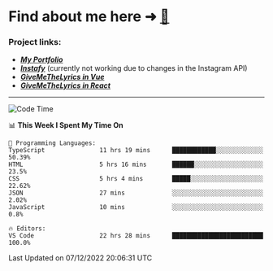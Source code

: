 # Find about me here ➜ [🧑](https://pauabella.dev)

### Project links:
- ***[My Portfolio](https://pauabella.dev)***
- ***[Instafy](https://instafy.me)*** (currently not working due to changes in the Instagram API)
- ***[GiveMeTheLyrics in Vue](https://lyrics.pauabella.dev)***
- ***[GiveMeTheLyrics in React](https://pauabella.dev/GiveMeTheLyrics)***

---
<!--START_SECTION:waka-->
![Code Time](http://img.shields.io/badge/Code%20Time-1%2C721%20hrs%203%20mins-blue)

📊 **This Week I Spent My Time On** 

```text
💬 Programming Languages: 
TypeScript               11 hrs 19 mins      ████████████░░░░░░░░░░░░░   50.39% 
HTML                     5 hrs 16 mins       ██████░░░░░░░░░░░░░░░░░░░   23.5% 
CSS                      5 hrs 4 mins        █████░░░░░░░░░░░░░░░░░░░░   22.62% 
JSON                     27 mins             ░░░░░░░░░░░░░░░░░░░░░░░░░   2.02% 
JavaScript               10 mins             ░░░░░░░░░░░░░░░░░░░░░░░░░   0.8%

🔥 Editors: 
VS Code                  22 hrs 28 mins      █████████████████████████   100.0%

```


 Last Updated on 07/12/2022 20:06:31 UTC
<!--END_SECTION:waka-->
